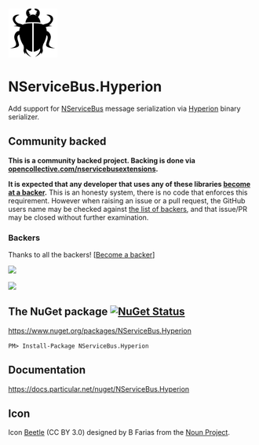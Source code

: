 ![Icon](https://raw.githubusercontent.com/NServiceBusExtensions/NServiceBus.Hyperion/master/icon.png)


# NServiceBus.Hyperion

Add support for [NServiceBus](https://particular.net/NServiceBus) message serialization via [Hyperion](https://github.com/akkadotnet/Hyperion) binary serializer.

<!--- StartOpenCollectiveBackers -->

## Community backed

**This is a community backed project. Backing is done via [opencollective.com/nservicebusextensions](https://opencollective.com/nservicebusextensions/).**

**It is expected that any developer that uses any of these libraries [become at a backer](https://opencollective.com/nservicebusextensions#contribute).** This is an honesty system, there is no code that enforces this requirement. However when raising an issue or a pull request, the GitHub users name may be checked against [the list of backers](https://github.com/NServiceBusExtensions/Home/blob/master/backers.md), and that issue/PR may be closed without further examination.


### Backers

Thanks to all the backers! [[Become a backer](https://opencollective.com/nservicebusextensions#contribute)]

<a href="https://opencollective.com/nservicebusextensions#contribute" target="_blank"><img src="https://opencollective.com/nservicebusextensions/tiers/backer.svg"></a>

[<img src="https://opencollective.com/nservicebusextensions/donate/button@2x.png?color=blue" width="200px">](https://opencollective.com/nservicebusextensions#contribute)

<!--- EndOpenCollectiveBackers -->


## The NuGet package  [![NuGet Status](http://img.shields.io/nuget/v/NServiceBus.Hyperion.svg?style=flat)](https://www.nuget.org/packages/NServiceBus.Hyperion/)

https://www.nuget.org/packages/NServiceBus.Hyperion

    PM> Install-Package NServiceBus.Hyperion


## Documentation

https://docs.particular.net/nuget/NServiceBus.Hyperion


## Icon

Icon [Beetle](https://thenounproject.com/term/beetle/861510) (CC BY 3.0) designed by B Farias from the [Noun Project](http://www.thenounproject.com).